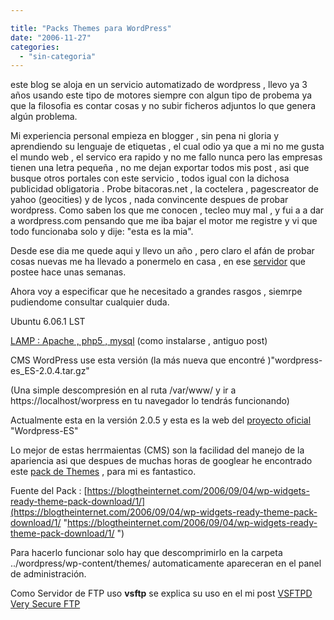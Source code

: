 ```yaml
---

title: "Packs Themes para WordPress"
date: "2006-11-27"
categories: 
  - "sin-categoria"
---
```


este blog se aloja en un servicio automatizado de wordpress , llevo ya 3 años usando este tipo de motores siempre con algun tipo de probema ya que la filosofia es contar cosas y no subir ficheros adjuntos lo que genera algún problema.

Mi experiencia personal empieza en blogger , sin pena ni gloria y aprendiendo su lenguaje de etiquetas , el cual odio ya que a mi no me gusta el mundo web , el servico era rapido y no me fallo nunca pero las empresas tienen una letra pequeña , no me dejan exportar todos mis post , asi que busque otros portales con este servicio , todos igual con la dichosa publicidad obligatoria . Probe bitacoras.net , la coctelera , pagescreator de yahoo (geocities) y de lycos , nada convincente despues de probar wordpress. Como saben los que me conocen , tecleo muy mal , y fui a a dar a wordpress.com pensando que me iba bajar el motor me registre y vi que todo funcionaba solo y dije: "esta es la mia".

Desde ese dia me quede aqui y llevo un año , pero claro el afán de probar cosas nuevas me ha llevado a ponermelo en casa , en ese [servidor](https://sicotico.wordpress.com/2006/10/26/mi-server-rustico/ "https://sicotico.wordpress.com/2006/10/26/mi-server-rustico/") que postee hace unas semanas.

Ahora voy a especificar que he necesitado a grandes rasgos , siemrpe pudiendome consultar cualquier duda.

Ubuntu 6.06.1 LST

[LAMP : Apache , php5 , mysql](https://sicotico.wordpress.com/2006/08/17/lamp-ubuntu-apache2-mysql-41-php4/ "https://sicotico.wordpress.com/2006/08/17/lamp-ubuntu-apache2-mysql-41-php4/") (como instalarse , antiguo post)

CMS WordPress use esta versión (la más nueva que encontré )"wordpress-es\_ES-2.0.4.tar.gz"

(Una simple descompresión en al ruta /var/www/ y ir a https://localhost/worpress en tu navegador lo tendrás funcionando)

Actualmente esta en la versión 2.0.5 y esta es la web del [proyecto oficial](https://wordpress-es.sourceforge.net/ "https://wordpress-es.sourceforge.net/") "Wordpress-ES"

Lo mejor de estas herrmaientas (CMS) son la facilidad del manejo de la apariencia asi que despues de muchas horas de googlear he encontrado este [pack de Themes](https://blogtheinternet.com/wp-content/themes/wp-widgets-theme-pack.zip "https://blogtheinternet.com/wp-content/themes/wp-widgets-theme-pack.zip") , para mi es fantastico.

Fuente del Pack : [https://blogtheinternet.com/2006/09/04/wp-widgets-ready-theme-pack-download/1/](https://blogtheinternet.com/2006/09/04/wp-widgets-ready-theme-pack-download/1/ "https://blogtheinternet.com/2006/09/04/wp-widgets-ready-theme-pack-download/1/ ")

Para hacerlo funcionar solo hay que descomprimirlo en la carpeta ../wordpress/wp-content/themes/ automaticamente apareceran en el panel de administración.

Como Servidor de FTP uso **vsftp** se explica su uso en el mi post [VSFTPD Very Secure FTP](https://sicotico.wordpress.com/2006/11/27/vsftpd-very-secure-ftp/ "https://sicotico.wordpress.com/2006/11/27/vsftpd-very-secure-ftp/")
